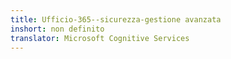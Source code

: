```yaml
---
title: Ufficio-365--sicurezza-gestione avanzata
inshort: non definito
translator: Microsoft Cognitive Services
---
```




